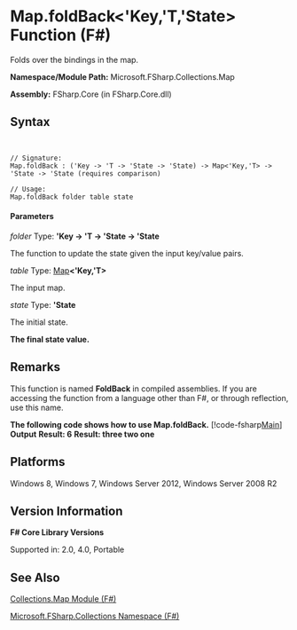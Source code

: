 # Map.foldBack<'Key,'T,'State> Function (F#)

Folds over the bindings in the map.

**Namespace/Module Path:** Microsoft.FSharp.Collections.Map

**Assembly:** FSharp.Core (in FSharp.Core.dll)


## Syntax


```


// Signature:
Map.foldBack : ('Key -> 'T -> 'State -> 'State) -> Map<'Key,'T> -> 'State -> 'State (requires comparison)

// Usage:
Map.foldBack folder table state

```



#### Parameters
*folder*
Type: **'Key -&gt; 'T -&gt; 'State -&gt; 'State**


The function to update the state given the input key/value pairs.


*table*
Type: [Map](http://msdn.microsoft.com/en-us/library/975316ea-55e3-4987-9994-90897ad45664)**&lt;'Key,'T&gt;**


The input map.


*state*
Type: **'State**


The initial state.



**The final state value.**
## Remarks
This function is named **FoldBack** in compiled assemblies. If you are accessing the function from a language other than F#, or through reflection, use this name.

**The following code shows how to use Map.foldBack.**
[!code-fsharp[Main](snippets/fsmaps/snippet9.fs)]
**Output**
**Result: 6**
**Result: three two one**
## Platforms
Windows 8, Windows 7, Windows Server 2012, Windows Server 2008 R2


## Version Information
**F# Core Library Versions**

Supported in: 2.0, 4.0, Portable




## See Also
[Collections.Map Module &#40;F&#35;&#41;](Collections.Map+Module+%28FSharp%29.md)

[Microsoft.FSharp.Collections Namespace &#40;F&#35;&#41;](Microsoft.FSharp.Collections+Namespace+%28FSharp%29.md)

